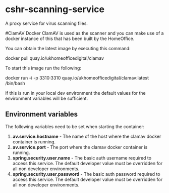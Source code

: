# cshr-scanning-service
A proxy service for virus scanning files.

#ClamAV Docker
ClamAV is used as the scanner and you can make use of a docker instance of this that has been built by the HomeOffice.

You can obtain the latest image by executing this command:

docker pull quay.io/ukhomeofficedigital/clamav

To start this image run the following:

docker run -i -p 3310:3310 quay.io/ukhomeofficedigital/clamav:latest /bin/bash

If this is run in your local dev environment the default values for the environment variables will be sufficient.

## Environment variables
The following variables need to be set when starting the container:

1. **av.service.hostname** - The name of the host where the clamav docker container is running. 
1. **av.service.port** - The port where the clamav docker container is running. 
1. **spring.security.user.name** - The basic auth username required to access this service. The default developer value must be overridden for all non developer environments.
1. **spring.security.user.password** - The basic auth password required to access this service. The default developer value must be overridden for all non developer environments.